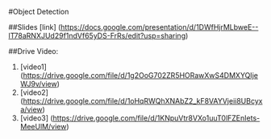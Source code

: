 #Object Detection

##Slides
[link] (https://docs.google.com/presentation/d/1DWfHjrMLbweE--lT78aRNXJUd29f1ndVf65yDS-FrRs/edit?usp=sharing)


##Drive Video:

1. [video1] (https://drive.google.com/file/d/1g2OoG702ZR5HORawXwS4DMXYQIjeWJ9v/view)
2. [video2] (https://drive.google.com/file/d/1oHqRWQhXNAbZ2_kF8VAYVjeii8UBcyxa/view)
3. [video3] (https://drive.google.com/file/d/1KNpuVtr8VXo1uuT0lFZEnIets-MeeUlM/view)